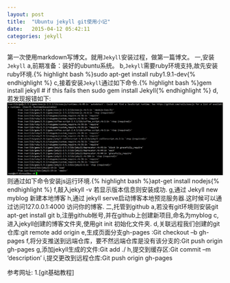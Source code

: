```yaml
---
layout: post
title:  "Ubuntu jekyll git使用小记"
date:   2015-04-12 05:42:11
categories: jekyll
---
```


第一次使用markdown写博文。就用`Jekyll`安装过程，做第一篇博文。
一,安装`Jekyll`
	a,前期准备：装好的ubuntu系统。
	b,`Jekyll`需要ruby环境支持,故先安装ruby环境.{% highlight bash %}sudo apt-get install ruby1.9.1-dev{% endhighlight %}
	c,接着安装`Jekyll`通过如下命令.{% highlight bash %}gem install jekyll # if this fails then sudo gem install Jekyll{% endhighlight %}
	d,若发现报错如下:![Jekyll安装报错.png](/public/upload/Jekyll安装报错.png)则通过如下命令安装js运行环境.{% highlight bash %}apt-get install nodejs{% endhighlight %}
	f,敲入jekyll -v 若显示版本信息则安装成功.
	g,通过 Jekyll new myblog 新建本地博客
	h,通过 jekyll serve启动博客本地预览服务器.这时候可以通过访问127.0.0.1:4000 访问你的博客.
二,托管到github
	a,若没有git环境则安装git   apt-get install git
	b,注册github帐号,并在github上创建新项目,命名为myblog
	c,进入jekyll创建的博客文件夹,使用git init 初始化文件夹.
	d,关联远程我们创建的git仓库:git remote add origin <server>
	e,生成页面分支gh-pages :Git checkout –b gh-pages
	f,将分支推送到远端仓库，要不然远端仓库是没有该分支的:Git push origin gh-pages
	g,添加jekyll生成的文件:Git add ./
	h,提交到缓存区:Git commit –m  ‘description’
	i,提交更改到远程仓库:Git push origin gh-pages




参考网址:
1.[git基础教程]
	
[git]:	http://rogerdudler.github.io/git-guide/index.zh.html
[git]:	http://jekyllrb.com/docs/templates/
[git]:	http://lugir.com/git-basic.html
[git]:	http://www.tuicool.com/articles/Yr6RjuJ
[git]:	http://www.ruanyifeng.com/blog/2012/08/blogging_with_jekyll.html
[git]:	http://blog.csdn.net/on_1y/article/details/19259435